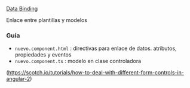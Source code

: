 [Data Binding](http://academia-binaria.com/databinding-el-flujo-de-datos-de-angular2/)

Enlace entre plantillas y modelos

### Guía
- `nuevo.component.html` : directivas para enlace de datos. atributos, propiedades y eventos
- `nuevo.component.ts` : modelo en clase controladora

(https://scotch.io/tutorials/how-to-deal-with-different-form-controls-in-angular-2)
